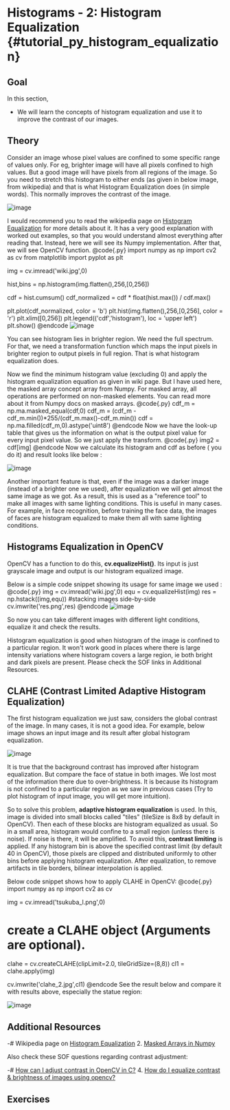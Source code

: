 Histograms - 2: Histogram Equalization {#tutorial_py_histogram_equalization}
======================================

Goal
----

In this section,

-   We will learn the concepts of histogram equalization and use it to improve the contrast of our
    images.

Theory
------

Consider an image whose pixel values are confined to some specific range of values only. For eg,
brighter image will have all pixels confined to high values. But a good image will have pixels from
all regions of the image. So you need to stretch this histogram to either ends (as given in below
image, from wikipedia) and that is what Histogram Equalization does (in simple words). This normally
improves the contrast of the image.

![image](images/histogram_equalization.png)

I would recommend you to read the wikipedia page on [Histogram
Equalization](http://en.wikipedia.org/wiki/Histogram_equalization) for more details about it. It has
a very good explanation with worked out examples, so that you would understand almost everything
after reading that. Instead, here we will see its Numpy implementation. After that, we will see
OpenCV function.
@code{.py}
import numpy as np
import cv2 as cv
from matplotlib import pyplot as plt

img = cv.imread('wiki.jpg',0)

hist,bins = np.histogram(img.flatten(),256,[0,256])

cdf = hist.cumsum()
cdf_normalized = cdf * float(hist.max()) / cdf.max()

plt.plot(cdf_normalized, color = 'b')
plt.hist(img.flatten(),256,[0,256], color = 'r')
plt.xlim([0,256])
plt.legend(('cdf','histogram'), loc = 'upper left')
plt.show()
@endcode
![image](images/histeq_numpy1.jpg)

You can see histogram lies in brighter region. We need the full spectrum. For that, we need a
transformation function which maps the input pixels in brighter region to output pixels in full
region. That is what histogram equalization does.

Now we find the minimum histogram value (excluding 0) and apply the histogram equalization equation
as given in wiki page. But I have used here, the masked array concept array from Numpy. For masked
array, all operations are performed on non-masked elements. You can read more about it from Numpy
docs on masked arrays.
@code{.py}
cdf_m = np.ma.masked_equal(cdf,0)
cdf_m = (cdf_m - cdf_m.min())*255/(cdf_m.max()-cdf_m.min())
cdf = np.ma.filled(cdf_m,0).astype('uint8')
@endcode
Now we have the look-up table that gives us the information on what is the output pixel value for
every input pixel value. So we just apply the transform.
@code{.py}
img2 = cdf[img]
@endcode
Now we calculate its histogram and cdf as before ( you do it) and result looks like below :

![image](images/histeq_numpy2.jpg)

Another important feature is that, even if the image was a darker image (instead of a brighter one
we used), after equalization we will get almost the same image as we got. As a result, this is used
as a "reference tool" to make all images with same lighting conditions. This is useful in many
cases. For example, in face recognition, before training the face data, the images of faces are
histogram equalized to make them all with same lighting conditions.

Histograms Equalization in OpenCV
---------------------------------

OpenCV has a function to do this, **cv.equalizeHist()**. Its input is just grayscale image and
output is our histogram equalized image.

Below is a simple code snippet showing its usage for same image we used :
@code{.py}
img = cv.imread('wiki.jpg',0)
equ = cv.equalizeHist(img)
res = np.hstack((img,equ)) #stacking images side-by-side
cv.imwrite('res.png',res)
@endcode
![image](images/equalization_opencv.jpg)

So now you can take different images with different light conditions, equalize it and check the
results.

Histogram equalization is good when histogram of the image is confined to a particular region. It
won't work good in places where there is large intensity variations where histogram covers a large
region, ie both bright and dark pixels are present. Please check the SOF links in Additional
Resources.

CLAHE (Contrast Limited Adaptive Histogram Equalization)
--------------------------------------------------------

The first histogram equalization we just saw, considers the global contrast of the image. In many
cases, it is not a good idea. For example, below image shows an input image and its result after
global histogram equalization.

![image](images/clahe_1.jpg)

It is true that the background contrast has improved after histogram equalization. But compare the
face of statue in both images. We lost most of the information there due to over-brightness. It is
because its histogram is not confined to a particular region as we saw in previous cases (Try to
plot histogram of input image, you will get more intuition).

So to solve this problem, **adaptive histogram equalization** is used. In this, image is divided
into small blocks called "tiles" (tileSize is 8x8 by default in OpenCV). Then each of these blocks
are histogram equalized as usual. So in a small area, histogram would confine to a small region
(unless there is noise). If noise is there, it will be amplified. To avoid this, **contrast
limiting** is applied. If any histogram bin is above the specified contrast limit (by default 40 in
OpenCV), those pixels are clipped and distributed uniformly to other bins before applying histogram
equalization. After equalization, to remove artifacts in tile borders, bilinear interpolation is
applied.

Below code snippet shows how to apply CLAHE in OpenCV:
@code{.py}
import numpy as np
import cv2 as cv

img = cv.imread('tsukuba_l.png',0)

# create a CLAHE object (Arguments are optional).
clahe = cv.createCLAHE(clipLimit=2.0, tileGridSize=(8,8))
cl1 = clahe.apply(img)

cv.imwrite('clahe_2.jpg',cl1)
@endcode
See the result below and compare it with results above, especially the statue region:

![image](images/clahe_2.jpg)

Additional Resources
--------------------

-#  Wikipedia page on [Histogram Equalization](http://en.wikipedia.org/wiki/Histogram_equalization)
2.  [Masked Arrays in Numpy](http://docs.scipy.org/doc/numpy/reference/maskedarray.html)

Also check these SOF questions regarding contrast adjustment:

-#  [How can I adjust contrast in OpenCV in
    C?](http://stackoverflow.com/questions/10549245/how-can-i-adjust-contrast-in-opencv-in-c)
4.  [How do I equalize contrast & brightness of images using
    opencv?](http://stackoverflow.com/questions/10561222/how-do-i-equalize-contrast-brightness-of-images-using-opencv)

Exercises
---------
